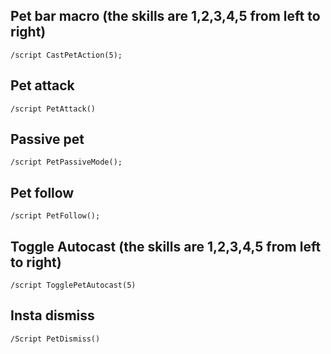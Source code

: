 ## Pet bar macro (the skills are 1,2,3,4,5 from left to right)
```
/script CastPetAction(5);
```
 

## Pet attack
```
/script PetAttack()
```
 

## Passive pet
```
/script PetPassiveMode();
```
 

## Pet follow
```
/script PetFollow();
```
 

## Toggle Autocast (the skills are 1,2,3,4,5 from left to right)
```
/script TogglePetAutocast(5)
```
 

## Insta dismiss
```
/Script PetDismiss()
```